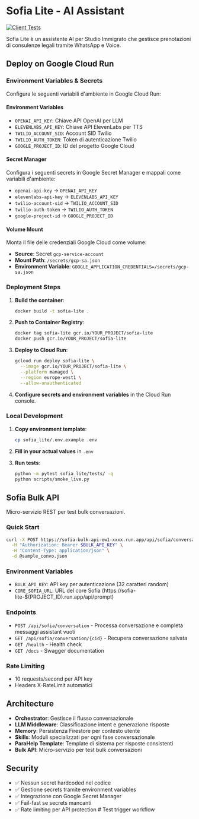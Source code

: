 # Sofia Lite - AI Assistant

[![Client Tests](https://github.com/pierpaololaurito/Sofia/workflows/Client%20Tests/badge.svg)](https://github.com/pierpaololaurito/Sofia/actions?query=workflow%3A%22Client+Tests%22)

Sofia Lite è un assistente AI per Studio Immigrato che gestisce prenotazioni di consulenze legali tramite WhatsApp e Voice.

## Deploy on Google Cloud Run

### Environment Variables & Secrets

Configura le seguenti variabili d'ambiente in Google Cloud Run:

#### Environment Variables
- `OPENAI_API_KEY`: Chiave API OpenAI per LLM
- `ELEVENLABS_API_KEY`: Chiave API ElevenLabs per TTS
- `TWILIO_ACCOUNT_SID`: Account SID Twilio
- `TWILIO_AUTH_TOKEN`: Token di autenticazione Twilio
- `GOOGLE_PROJECT_ID`: ID del progetto Google Cloud

#### Secret Manager
Configura i seguenti secrets in Google Secret Manager e mappali come variabili d'ambiente:
- `openai-api-key` → `OPENAI_API_KEY`
- `elevenlabs-api-key` → `ELEVENLABS_API_KEY`
- `twilio-account-sid` → `TWILIO_ACCOUNT_SID`
- `twilio-auth-token` → `TWILIO_AUTH_TOKEN`
- `google-project-id` → `GOOGLE_PROJECT_ID`

#### Volume Mount
Monta il file delle credenziali Google Cloud come volume:
- **Source**: Secret `gcp-service-account`
- **Mount Path**: `/secrets/gcp-sa.json`
- **Environment Variable**: `GOOGLE_APPLICATION_CREDENTIALS=/secrets/gcp-sa.json`

### Deployment Steps

1. **Build the container**:
   ```bash
   docker build -t sofia-lite .
   ```

2. **Push to Container Registry**:
   ```bash
   docker tag sofia-lite gcr.io/YOUR_PROJECT/sofia-lite
   docker push gcr.io/YOUR_PROJECT/sofia-lite
   ```

3. **Deploy to Cloud Run**:
   ```bash
   gcloud run deploy sofia-lite \
     --image gcr.io/YOUR_PROJECT/sofia-lite \
     --platform managed \
     --region europe-west1 \
     --allow-unauthenticated
   ```

4. **Configure secrets and environment variables** in the Cloud Run console.

### Local Development

1. **Copy environment template**:
   ```bash
   cp sofia_lite/.env.example .env
   ```

2. **Fill in your actual values** in `.env`

3. **Run tests**:
   ```bash
   python -m pytest sofia_lite/tests/ -q
   python scripts/smoke_live.py
   ```

## Sofia Bulk API

Micro-servizio REST per test bulk conversazioni.

### Quick Start

```bash
curl -X POST https://sofia-bulk-api-ew1-xxxx.run.app/api/sofia/conversation \
  -H "Authorization: Bearer $BULK_API_KEY" \
  -H "Content-Type: application/json" \
  -d @sample_convo.json
```

### Environment Variables

- `BULK_API_KEY`: API key per autenticazione (32 caratteri random)
- `CORE_SOFIA_URL`: URL del core Sofia (https://sofia-lite-$(PROJECT_ID).run.app/api/prompt)

### Endpoints

- `POST /api/sofia/conversation` - Processa conversazione e completa messaggi assistant vuoti
- `GET /api/sofia/conversation/{cid}` - Recupera conversazione salvata
- `GET /health` - Health check
- `GET /docs` - Swagger documentation

### Rate Limiting

- 10 requests/second per API key
- Headers X-RateLimit automatici

## Architecture

- **Orchestrator**: Gestisce il flusso conversazionale
- **LLM Middleware**: Classificazione intent e generazione risposte
- **Memory**: Persistenza Firestore per contesto utente
- **Skills**: Moduli specializzati per ogni fase conversazionale
- **ParaHelp Template**: Template di sistema per risposte consistenti
- **Bulk API**: Micro-servizio per test bulk conversazioni

## Security

- ✅ Nessun secret hardcoded nel codice
- ✅ Gestione secrets tramite environment variables
- ✅ Integrazione con Google Secret Manager
- ✅ Fail-fast se secrets mancanti
- ✅ Rate limiting per API protection # Test trigger workflow
